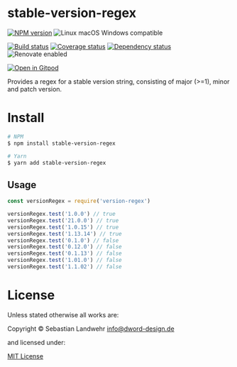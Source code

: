 <!-- TITLE/ -->
# stable-version-regex
<!-- /TITLE -->

<!-- BADGES/ -->
[![NPM version](https://img.shields.io/npm/v/stable-version-regex.svg)](https://npmjs.org/package/stable-version-regex)
![Linux macOS Windows compatible](https://img.shields.io/badge/os-linux%20%7C%C2%A0macos%20%7C%C2%A0windows-blue)

[![Build status](https://img.shields.io/github/workflow/status/dword-design/stable-version-regex/build)](https://github.com/dword-design/stable-version-regex/actions)
[![Coverage status](https://img.shields.io/coveralls/dword-design/stable-version-regex)](https://coveralls.io/github/dword-design/stable-version-regex)
[![Dependency status](https://img.shields.io/david/dword-design/stable-version-regex)](https://david-dm.org/dword-design/stable-version-regex)
![Renovate enabled](https://img.shields.io/badge/renovate-enabled-brightgreen)

[![Open in Gitpod](https://gitpod.io/button/open-in-gitpod.svg)](https://gitpod.io/#https://github.com/dword-design/stable-version-regex)
<!-- /BADGES -->

<!-- DESCRIPTION/ -->
Provides a regex for a stable version string, consisting of major (>=1), minor and patch version.
<!-- /DESCRIPTION -->

<!-- INSTALL/ -->
# Install

```bash
# NPM
$ npm install stable-version-regex

# Yarn
$ yarn add stable-version-regex
```
<!-- /INSTALL -->

## Usage

```js
const versionRegex = require('version-regex')

versionRegex.test('1.0.0') // true
versionRegex.test('21.0.0') // true
versionRegex.test('1.0.15') // true
versionRegex.test('1.13.14') // true
versionRegex.test('0.1.0') // false 
versionRegex.test('0.12.0') // false
versionRegex.test('0.1.13') // false
versionRegex.test('1.01.0') // false
versionRegex.test('1.1.02') // false
```

<!-- LICENSE/ -->
# License

Unless stated otherwise all works are:

Copyright &copy; Sebastian Landwehr <info@dword-design.de>

and licensed under:

[MIT License](https://opensource.org/licenses/MIT)
<!-- /LICENSE -->

